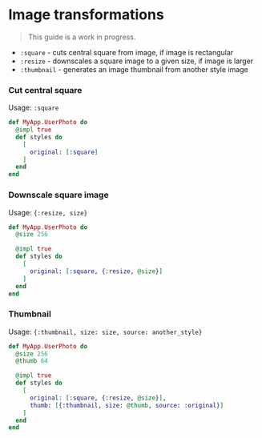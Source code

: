 # Image transformations

> This guide is a work in progress.

 * `:square` - cuts central square from image, if image is rectangular
 * `:resize` - downscales a square image to a given size, if image is larger
 * `:thumbnail` - generates an image thumbnail from another style image


### Cut central square

Usage: `:square`

```elixir
def MyApp.UserPhoto do
  @impl true
  def styles do
    [
      original: [:square]
    ]
  end
end
```


### Downscale square image

Usage: `{:resize, size}`

```elixir
def MyApp.UserPhoto do
  @size 256

  @impl true
  def styles do
    [
      original: [:square, {:resize, @size}]
    ]
  end
end
```


### Thumbnail

Usage: `{:thumbnail, size: size, source: another_style}`

```elixir
def MyApp.UserPhoto do
  @size 256
  @thumb 64

  @impl true
  def styles do
    [
      original: [:square, {:resize, @size}],
      thumb: [{:thumbnail, size: @thumb, source: :original}]
    ]
  end
end
```
